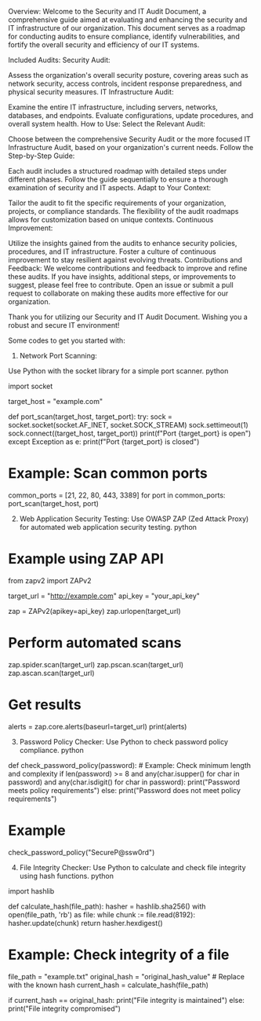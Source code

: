Overview:
Welcome to the Security and IT Audit Document, a comprehensive guide aimed at evaluating and enhancing the security and IT infrastructure of our organization. This document serves as a roadmap for conducting audits to ensure compliance, identify vulnerabilities, and fortify the overall security and efficiency of our IT systems.

Included Audits:
Security Audit:

Assess the organization's overall security posture, covering areas such as network security, access controls, incident response preparedness, and physical security measures.
IT Infrastructure Audit:

Examine the entire IT infrastructure, including servers, networks, databases, and endpoints. Evaluate configurations, update procedures, and overall system health.
How to Use:
Select the Relevant Audit:

Choose between the comprehensive Security Audit or the more focused IT Infrastructure Audit, based on your organization's current needs.
Follow the Step-by-Step Guide:

Each audit includes a structured roadmap with detailed steps under different phases. Follow the guide sequentially to ensure a thorough examination of security and IT aspects.
Adapt to Your Context:

Tailor the audit to fit the specific requirements of your organization, projects, or compliance standards. The flexibility of the audit roadmaps allows for customization based on unique contexts.
Continuous Improvement:

Utilize the insights gained from the audits to enhance security policies, procedures, and IT infrastructure. Foster a culture of continuous improvement to stay resilient against evolving threats.
Contributions and Feedback:
We welcome contributions and feedback to improve and refine these audits. If you have insights, additional steps, or improvements to suggest, please feel free to contribute. Open an issue or submit a pull request to collaborate on making these audits more effective for our organization.

Thank you for utilizing our Security and IT Audit Document. Wishing you a robust and secure IT environment!

Some codes to get you started with:

1. Network Port Scanning:
   
Use Python with the socket library for a simple port scanner.
python

import socket

target_host = "example.com"

def port_scan(target_host, target_port):
    try:
        sock = socket.socket(socket.AF_INET, socket.SOCK_STREAM)
        sock.settimeout(1)
        sock.connect((target_host, target_port))
        print(f"Port {target_port} is open")
    except Exception as e:
        print(f"Port {target_port} is closed")

# Example: Scan common ports
common_ports = [21, 22, 80, 443, 3389]
for port in common_ports:
    port_scan(target_host, port)

 2. Web Application Security Testing:
Use OWASP ZAP (Zed Attack Proxy) for automated web application security testing.
python

# Example using ZAP API
from zapv2 import ZAPv2

target_url = "http://example.com"
api_key = "your_api_key"

zap = ZAPv2(apikey=api_key)
zap.urlopen(target_url)

# Perform automated scans
zap.spider.scan(target_url)
zap.pscan.scan(target_url)
zap.ascan.scan(target_url)

# Get results
alerts = zap.core.alerts(baseurl=target_url)
print(alerts)   

3. Password Policy Checker:
Use Python to check password policy compliance.
python

def check_password_policy(password):
    # Example: Check minimum length and complexity
    if len(password) >= 8 and any(char.isupper() for char in password) and any(char.isdigit() for char in password):
        print("Password meets policy requirements")
    else:
        print("Password does not meet policy requirements")

# Example
check_password_policy("SecureP@ssw0rd")

4. File Integrity Checker:
Use Python to calculate and check file integrity using hash functions.
python

import hashlib

def calculate_hash(file_path):
    hasher = hashlib.sha256()
    with open(file_path, 'rb') as file:
        while chunk := file.read(8192):
            hasher.update(chunk)
    return hasher.hexdigest()

# Example: Check integrity of a file
file_path = "example.txt"
original_hash = "original_hash_value"  # Replace with the known hash
current_hash = calculate_hash(file_path)

if current_hash == original_hash:
    print("File integrity is maintained")
else:
    print("File integrity compromised")
